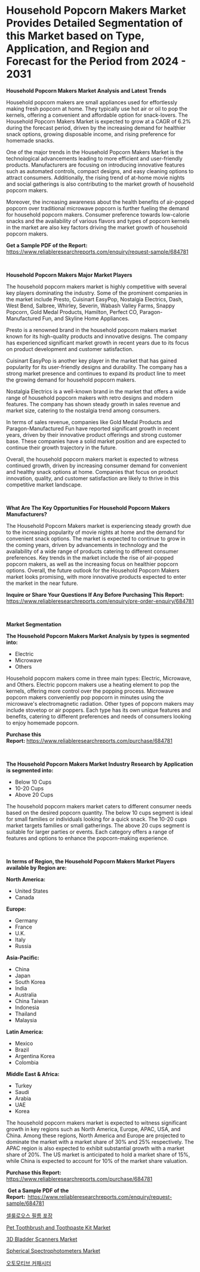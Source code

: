 <p><h1>Household Popcorn Makers Market Provides Detailed Segmentation of this Market based on Type, Application, and Region and Forecast for the Period from 2024 - 2031</h1></p><p><strong>Household Popcorn Makers Market Analysis and Latest Trends</strong></p>
<p><p>Household popcorn makers are small appliances used for effortlessly making fresh popcorn at home. They typically use hot air or oil to pop the kernels, offering a convenient and affordable option for snack-lovers. The Household Popcorn Makers Market is expected to grow at a CAGR of 6.2% during the forecast period, driven by the increasing demand for healthier snack options, growing disposable income, and rising preference for homemade snacks. </p><p>One of the major trends in the Household Popcorn Makers Market is the technological advancements leading to more efficient and user-friendly products. Manufacturers are focusing on introducing innovative features such as automated controls, compact designs, and easy cleaning options to attract consumers. Additionally, the rising trend of at-home movie nights and social gatherings is also contributing to the market growth of household popcorn makers. </p><p>Moreover, the increasing awareness about the health benefits of air-popped popcorn over traditional microwave popcorn is further fueling the demand for household popcorn makers. Consumer preference towards low-calorie snacks and the availability of various flavors and types of popcorn kernels in the market are also key factors driving the market growth of household popcorn makers.</p></p>
<p><strong>Get a Sample PDF of the Report:&nbsp;</strong> <a href="https://www.reliableresearchreports.com/enquiry/request-sample/684781">https://www.reliableresearchreports.com/enquiry/request-sample/684781</a></p>
<p>&nbsp;</p>
<p><strong>Household Popcorn Makers Major Market Players</strong></p>
<p><p>The household popcorn makers market is highly competitive with several key players dominating the industry. Some of the prominent companies in the market include Presto, Cuisinart EasyPop, Nostalgia Electrics, Dash, West Bend, Salbree, Whirley, Severin, Wabash Valley Farms, Snappy Popcorn, Gold Medal Products, Hamilton, Perfect CO, Paragon-Manufactured Fun, and Skyline Home Appliances.</p><p>Presto is a renowned brand in the household popcorn makers market known for its high-quality products and innovative designs. The company has experienced significant market growth in recent years due to its focus on product development and customer satisfaction.</p><p>Cuisinart EasyPop is another key player in the market that has gained popularity for its user-friendly designs and durability. The company has a strong market presence and continues to expand its product line to meet the growing demand for household popcorn makers.</p><p>Nostalgia Electrics is a well-known brand in the market that offers a wide range of household popcorn makers with retro designs and modern features. The company has shown steady growth in sales revenue and market size, catering to the nostalgia trend among consumers.</p><p>In terms of sales revenue, companies like Gold Medal Products and Paragon-Manufactured Fun have reported significant growth in recent years, driven by their innovative product offerings and strong customer base. These companies have a solid market position and are expected to continue their growth trajectory in the future.</p><p>Overall, the household popcorn makers market is expected to witness continued growth, driven by increasing consumer demand for convenient and healthy snack options at home. Companies that focus on product innovation, quality, and customer satisfaction are likely to thrive in this competitive market landscape.</p></p>
<p>&nbsp;</p>
<p><strong>What Are The Key Opportunities For Household Popcorn Makers Manufacturers?</strong></p>
<p><p>The Household Popcorn Makers market is experiencing steady growth due to the increasing popularity of movie nights at home and the demand for convenient snack options. The market is expected to continue to grow in the coming years, driven by advancements in technology and the availability of a wide range of products catering to different consumer preferences. Key trends in the market include the rise of air-popped popcorn makers, as well as the increasing focus on healthier popcorn options. Overall, the future outlook for the Household Popcorn Makers market looks promising, with more innovative products expected to enter the market in the near future.</p></p>
<p><strong>Inquire or Share Your Questions If Any Before Purchasing This Report:</strong> <a href="https://www.reliableresearchreports.com/enquiry/pre-order-enquiry/684781">https://www.reliableresearchreports.com/enquiry/pre-order-enquiry/684781</a></p>
<p>&nbsp;</p>
<p><strong>Market Segmentation</strong></p>
<p><strong>The Household Popcorn Makers Market Analysis by types is segmented into:</strong></p>
<p><ul><li>Electric</li><li>Microwave</li><li>Others</li></ul></p>
<p><p>Household popcorn makers come in three main types: Electric, Microwave, and Others. Electric popcorn makers use a heating element to pop the kernels, offering more control over the popping process. Microwave popcorn makers conveniently pop popcorn in minutes using the microwave's electromagnetic radiation. Other types of popcorn makers may include stovetop or air poppers. Each type has its own unique features and benefits, catering to different preferences and needs of consumers looking to enjoy homemade popcorn.</p></p>
<p><strong>Purchase this Report:&nbsp;</strong><a href="https://www.reliableresearchreports.com/purchase/684781">https://www.reliableresearchreports.com/purchase/684781</a></p>
<p>&nbsp;</p>
<p><strong>The Household Popcorn Makers Market Industry Research by Application is segmented into:</strong></p>
<p><ul><li>Below 10 Cups</li><li>10-20 Cups</li><li>Above 20 Cups</li></ul></p>
<p><p>The household popcorn makers market caters to different consumer needs based on the desired popcorn quantity. The below 10 cups segment is ideal for small families or individuals looking for a quick snack. The 10-20 cups market targets families or small gatherings. The above 20 cups segment is suitable for larger parties or events. Each category offers a range of features and options to enhance the popcorn-making experience.</p></p>
<p>&nbsp;</p>
<p><strong>In terms of Region, the Household Popcorn Makers Market Players available by Region are:</strong></p>
<p>
    <p> <strong> North America: </strong>
        <ul>
            <li>United States</li>
            <li>Canada</li>
        </ul>
        </p> 
    <p> <strong> Europe: </strong>
        <ul>
            <li>Germany</li>
            <li>France</li>
            <li>U.K.</li>
            <li>Italy</li>
            <li>Russia</li>
        </ul>
        </p> 
    <p> <strong> Asia-Pacific: </strong>
        <ul>
            <li>China</li>
            <li>Japan</li>
            <li>South Korea</li>
            <li>India</li>
            <li>Australia</li>
            <li>China Taiwan</li>
            <li>Indonesia</li>
            <li>Thailand</li>
            <li>Malaysia</li>
        </ul>
        </p> 
    <p> <strong> Latin America: </strong>
        <ul>
            <li>Mexico</li>
            <li>Brazil</li>
            <li>Argentina Korea</li>
            <li>Colombia</li>
        </ul>
        </p> 
    <p> <strong> Middle East & Africa: </strong>
        <ul>
            <li>Turkey</li>
            <li>Saudi</li>
            <li>Arabia</li>
            <li>UAE</li>
            <li>Korea</li>
        </ul>
    </p>
    </p>
<p><p>The household popcorn makers market is expected to witness significant growth in key regions such as North America, Europe, APAC, USA, and China. Among these regions, North America and Europe are projected to dominate the market with a market share of 30% and 25% respectively. The APAC region is also expected to exhibit substantial growth with a market share of 20%. The US market is anticipated to hold a market share of 15%, while China is expected to account for 10% of the market share valuation.</p></p>
<p><strong>Purchase this Report: </strong><a href="https://www.reliableresearchreports.com/purchase/684781">https://www.reliableresearchreports.com/purchase/684781</a></p>
<p>&nbsp;<strong>Get a Sample PDF of the Report:&nbsp;&nbsp;</strong><a href="https://www.reliableresearchreports.com/enquiry/request-sample/684781">https://www.reliableresearchreports.com/enquiry/request-sample/684781</a></p>
<p><strong></strong></p>
<p><p><a href="https://medium.com/@mamdouh_alnadi/%EC%85%80%EB%A3%B0%EB%A1%9C%EC%98%A4%EC%8A%A4-%ED%95%84%EB%A6%84-%ED%8F%AC%EC%9E%A5-%EC%8B%9C%EC%9E%A5-%EA%B7%9C%EB%AA%A8-%EB%B0%8F-%EC%8B%9C%EC%9E%A5-%EB%8F%99%ED%96%A5-%EC%99%84%EB%B2%BD%ED%95%9C-%EC%82%B0%EC%97%85-%EA%B0%9C%EC%9A%94-2024%EB%85%84%EB%B6%80%ED%84%B0-2031%EB%85%84%EA%B9%8C%EC%A7%80-f6ffeceea297">셀룰로오스 필름 포장</a></p><p><a href="https://view.publitas.com/reportprime-1/pet-toothbrush-and-toothpaste-kit-market-centers-on-aspects-such-as-market-growth-market-share-market-opportunity-and-projected-forecasts-spanning-from-2024-to-2031/">Pet Toothbrush and Toothpaste Kit Market</a></p><p><a href="https://natural-crush-b99.notion.site/3D-Bladder-Scanners-Market-A-Comprehensive-Report-of-its-Market-Share-Growth-Trends-2024-2031-b413867b65064fbebddd0253bcfb7295">3D Bladder Scanners Market</a></p><p><a href="https://natural-crush-b99.notion.site/Spherical-Spectrophotometers-Market-Provides-a-Comprehensive-Analysis-Including-a-Macro-Overview-of--bf14dd67ba0f4f8cb3d8496a543cd58d">Spherical Spectrophotometers Market</a></p><p><a href="https://medium.com/@mamdouh_alnadi/%EC%9E%90%EB%8F%99%EC%B0%A8-%EC%BD%98%EB%8D%B4%EC%84%9C-%EC%8B%9C%EC%9E%A5-%EC%8B%9C%EC%9E%A5-%EC%A0%90%EC%9C%A0%EC%9C%A8-%EC%8B%9C%EC%9E%A5-%EB%8F%99%ED%96%A5-%EB%B0%8F-%EB%AF%B8%EB%9E%98-%EC%84%B1%EC%9E%A5-%ED%83%90%EC%83%89-f0c9f895bff7">오토모티브 커패시터</a></p></p>